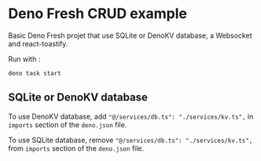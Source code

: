 # Deno Fresh CRUD example

Basic Deno Fresh projet that use SQLite or DenoKV database, a Websocket and
react-toastify.

Run with :

```
deno task start
```

## SQLite or DenoKV database

To use DenoKV database, add `"@/services/db.ts": "./services/kv.ts",` in
`imports` section of the `deno.json` file.

To use SQLite database, remove `"@/services/db.ts": "./services/kv.ts",` from
`imports` section of the `deno.json` file.
